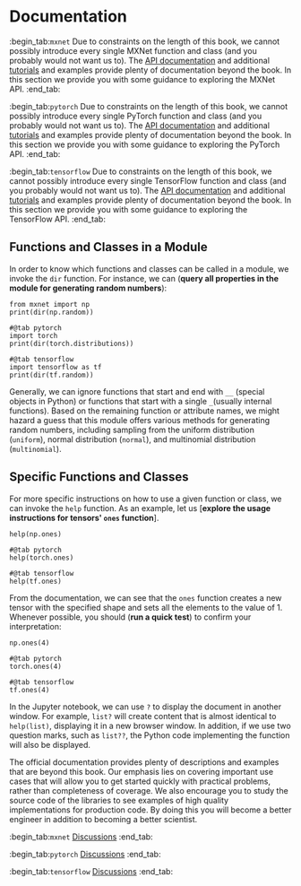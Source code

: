 # Documentation
:begin_tab:`mxnet`
Due to constraints on the length of this book, we cannot possibly introduce every single MXNet function and class (and you probably would not want us to). The [API documentation](https://mxnet.apache.org/versions/1.8.0/api) and additional [tutorials](https://mxnet.apache.org/versions/1.5.0/tutorials/index.html) and examples provide plenty of documentation beyond the book. In this section we provide you with some guidance to exploring the MXNet API.
:end_tab:

:begin_tab:`pytorch`
Due to constraints on the length of this book, we cannot possibly introduce every single PyTorch function and class (and you probably would not want us to). The [API documentation](https://pytorch.org/docs/stable/index.html) and additional [tutorials](https://pytorch.org/tutorials/beginner/basics/intro.html) and examples provide plenty of documentation beyond the book. In this section we provide you with some guidance to exploring the PyTorch API.
:end_tab:

:begin_tab:`tensorflow`
Due to constraints on the length of this book, we cannot possibly introduce every single TensorFlow function and class (and you probably would not want us to). The [API documentation](https://www.tensorflow.org/api_docs) and additional [tutorials](https://www.tensorflow.org/tutorials) and examples provide plenty of documentation beyond the book. In this section we provide you with some guidance to exploring the TensorFlow API.
:end_tab:


## Functions and Classes in a Module

In order to know which functions and classes can be called in a module, we
invoke the `dir` function. For instance, we can (**query all properties in the
module for generating random numbers**):

```{.python .input  n=1}
from mxnet import np
print(dir(np.random))
```

```{.python .input  n=1}
#@tab pytorch
import torch
print(dir(torch.distributions))
```

```{.python .input  n=1}
#@tab tensorflow
import tensorflow as tf
print(dir(tf.random))
```

Generally, we can ignore functions that start and end with `__` (special objects in Python) or functions that start with a single `_`(usually internal functions). Based on the remaining function or attribute names, we might hazard a guess that this module offers various methods for generating random numbers, including sampling from the uniform distribution (`uniform`), normal distribution (`normal`), and multinomial distribution  (`multinomial`).

## Specific Functions and Classes

For more specific instructions on how to use a given function or class, we can invoke the  `help` function. As an example, let us [**explore the usage instructions for tensors' `ones` function**].

```{.python .input}
help(np.ones)
```

```{.python .input}
#@tab pytorch
help(torch.ones)
```

```{.python .input}
#@tab tensorflow
help(tf.ones)
```

From the documentation, we can see that the `ones` function creates a new tensor with the specified shape and sets all the elements to the value of 1. Whenever possible, you should (**run a quick test**) to confirm your interpretation:

```{.python .input}
np.ones(4)
```

```{.python .input}
#@tab pytorch
torch.ones(4)
```

```{.python .input}
#@tab tensorflow
tf.ones(4)
```

In the Jupyter notebook, we can use `?` to display the document in another
window. For example, `list?` will create content that is almost
identical to `help(list)`, displaying it in a new browser
window. In addition, if we use two question marks, such as
`list??`, the Python code implementing the function will also be
displayed.

The official documentation provides plenty of descriptions and examples that are beyond this book. Our emphasis lies on covering important use cases that will allow you to get started quickly with practical problems, rather than completeness of coverage. We also encourage you to study the source code of the libraries to see examples of high quality implementations for production code. By doing this you will become a better engineer in addition to becoming a better scientist.

:begin_tab:`mxnet`
[Discussions](https://discuss.d2l.ai/t/38)
:end_tab:

:begin_tab:`pytorch`
[Discussions](https://discuss.d2l.ai/t/39)
:end_tab:

:begin_tab:`tensorflow`
[Discussions](https://discuss.d2l.ai/t/199)
:end_tab:

```{.python .input}

```
